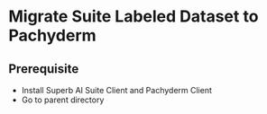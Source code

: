 # Migrate Suite Labeled Dataset to Pachyderm

## Prerequisite
* Install Superb AI Suite Client and Pachyderm Client
* Go to parent directory
